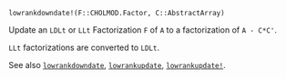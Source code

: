 ```
lowrankdowndate!(F::CHOLMOD.Factor, C::AbstractArray)
```

Update an `LDLt` or `LLt` Factorization `F` of `A` to a factorization of `A - C*C'`.

`LLt` factorizations are converted to `LDLt`.

See also [`lowrankdowndate`](@ref), [`lowrankupdate`](@ref), [`lowrankupdate!`](@ref).
